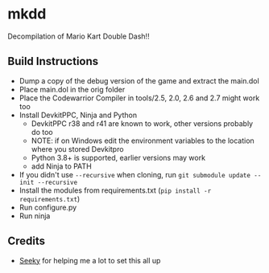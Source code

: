 # mkdd
Decompilation of Mario Kart Double Dash!!
## Build Instructions
- Dump a copy of the debug version of the game and extract the main.dol
- Place main.dol in the orig folder
- Place the Codewarrior Compiler in tools/2.5, 2.0, 2.6 and 2.7 might work too
- Install DevkitPPC, Ninja and Python
    - DevkitPPC r38 and r41 are known to work, other versions probably do too 
    - NOTE: if on Windows edit the environment variables to the location where you stored Devkitpro
    - Python 3.8+ is supported, earlier versions may work
    - add Ninja to PATH
- If you didn't use `--recursive` when cloning, run `git submodule update --init --recursive`
- Install the modules from requirements.txt (`pip install -r requirements.txt`)
- Run configure.py
- Run ninja


## Credits
- [Seeky](https://github.com/SeekyCt) for helping me a lot to set this all up